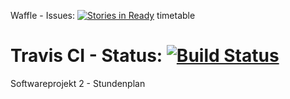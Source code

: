 Waffle - Issues:
[![Stories in Ready](https://badge.waffle.io/woym/timetable.png?label=ready&title=Ready)](https://waffle.io/woym/timetable)
timetable

Travis CI - Status:
[![Build Status](https://travis-ci.org/WOYM/timetable.svg?branch=master)](https://travis-ci.org/WOYM/timetable)
=========

Softwareprojekt 2 - Stundenplan
